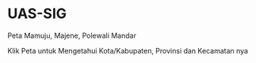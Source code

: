 # UAS-SIG
Peta Mamuju, Majene, Polewali Mandar

Klik Peta untuk Mengetahui Kota/Kabupaten, Provinsi dan Kecamatan nya 
